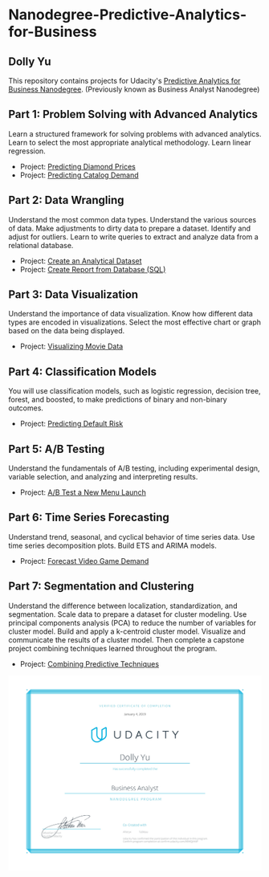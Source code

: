 # Nanodegree-Predictive-Analytics-for-Business
## Dolly Yu 
This repository contains projects for Udacity's [Predictive Analytics for Business Nanodegree](https://www.udacity.com/course/predictive-analytics-for-business-nanodegree--nd008). (Previously known as Business Analyst Nanodegree)
## Part 1: Problem Solving with Advanced Analytics
Learn a structured framework for solving problems with advanced analytics. Learn to select the most appropriate analytical methodology. Learn linear regression.

- Project: [Predicting Diamond Prices]()
- Project: [Predicting Catalog Demand](https://github.com/yudolly/Nanodegree-Predictive-Analytics-for-Business/blob/master/Predicting%20Catalog%20Demand.pdf)

## Part 2: Data Wrangling
Understand the most common data types. Understand the various sources of data. Make adjustments to dirty data to prepare a dataset. Identify and adjust for outliers. Learn to write queries to extract and analyze data from a relational database.

- Project: [Create an Analytical Dataset](https://github.com/yudolly/Nanodegree-Predictive-Analytics-for-Business/blob/master/Create%20an%20Analytical%20Dataset.pdf)
- Project: [Create Report from Database (SQL)](https://github.com/yudolly/Nanodegree-Predictive-Analytics-for-Business/blob/master/Create%20Reports%20from%20a%20Database.pdf)

## Part 3: Data Visualization 
Understand the importance of data visualization. Know how different data types are encoded in visualizations. Select the most effective chart or graph based on the data being displayed.

- Project: [Visualizing Movie Data]()

## Part 4: Classification Models
You will use classification models, such as logistic regression, decision tree, forest, and boosted, to make predictions of binary and non-binary outcomes.

- Project: [Predicting Default Risk]()

## Part 5: A/B Testing
Understand the fundamentals of A/B testing, including experimental design, variable selection, and analyzing and interpreting results.

- Project: [A/B Test a New Menu Launch]()

## Part 6: Time Series Forecasting
Understand trend, seasonal, and cyclical behavior of time series data. Use time series decomposition plots. Build ETS and ARIMA models.

- Project: [Forecast Video Game Demand]()

## Part 7: Segmentation and Clustering
Understand the difference between localization, standardization, and segmentation. Scale data to prepare a dataset for cluster modeling. Use principal components analysis (PCA) to reduce the number of variables for cluster model. Build and apply a k-centroid cluster model. Visualize and communicate the results of a cluster model. Then complete a capstone project combining techniques learned throughout the program.

- Project: [Combining Predictive Techniques]()

![Image description](https://github.com/yudolly/Nanodegree-Predictive-Analytics-for-Business/blob/master/Business%20Analyst%20Udacity%20Certificate.jpg)
